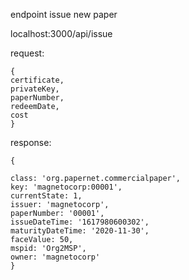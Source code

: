 endpoint issue new paper

localhost:3000/api/issue

request:

    {
    certificate,
    privateKey,
    paperNumber,
    redeemDate,
    cost
    }
    

response:

    {

    class: 'org.papernet.commercialpaper',
    key: 'magnetocorp:00001',
    currentState: 1,
    issuer: 'magnetocorp',
    paperNumber: '00001',
    issueDateTime: '1617980600302',
    maturityDateTime: '2020-11-30',
    faceValue: 50,
    mspid: 'Org2MSP',
    owner: 'magnetocorp'
    }
